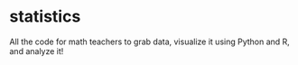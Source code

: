 # statistics
All the code for math teachers to grab data, visualize it using Python and R, and analyze it!
